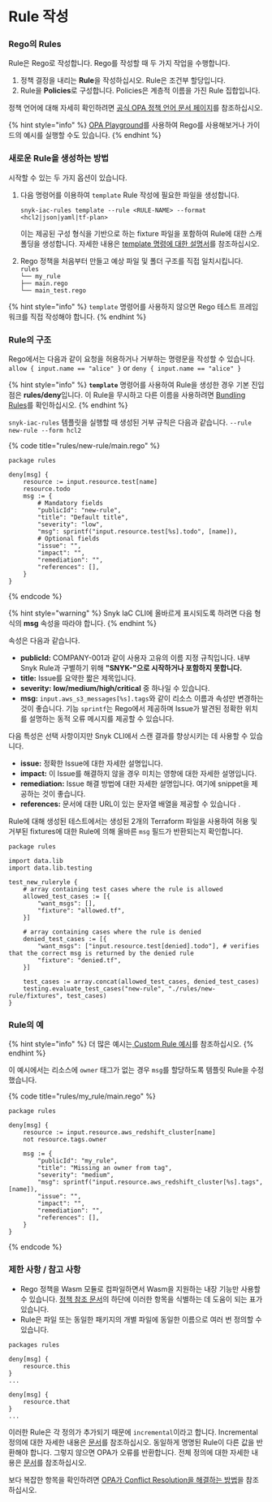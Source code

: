 # Rule 작성

### Rego의 Rules

Rule은 Rego로 작성합니다. Rego를 작성할 때 두 가지 작업을 수행합니다.

1. 정책 결정을 내리는 **Rule**을 작성하십시오. Rule은 조건부 할당입니다.
2. Rule을 **Policies**로 구성합니다. Policies은 계층적 이름을 가진 Rule 집합입니다.

정책 언어에 대해 자세히 확인하려면 [공식 OPA 정책 언어 문서 페이지](https://www.openpolicyagent.org/docs/latest/policy-language/)를 참조하십시오.

{% hint style="info" %}
[OPA Playground](https://play.openpolicyagent.org)를 사용하여 Rego를 사용해보거나 가이드의 예시를 실행할 수도 있습니다.
{% endhint %}

### 새로운 Rule을 생성하는 방법

시작할 수 있는 두 가지 옵션이 있습니다.

1.  다음 명령어를 이용하여 `template` Rule 작성에 필요한 파일을 생성합니다.

    ```
    snyk-iac-rules template --rule <RULE-NAME> --format <hcl2|json|yaml|tf-plan>
    ```

    이는 제공된 구성 형식을 기반으로 하는 fixture 파일을 포함하여 Rule에 대한 스캐폴딩을 생성합니다. 자세한 내용은 [template 명령에 대한 설명서](https://docs.snyk.io/products/snyk-infrastructure-as-code/custom-rules/sdk-reference#template-options)를 참조하십시오.
2. Rego 정책을 처음부터 만들고 예상 파일 및 폴더 구조를 직접 일치시킵니다.\
   `rules`\
   `└── my_rule`\
   `├── main.rego`\
   `└── main_test.rego`

{% hint style="info" %}
`template` 명령어를 사용하지 않으면 Rego 테스트 프레임워크를 직접 작성해야 합니다.
{% endhint %}

### Rule의 구조

Rego에서는 다음과 같이 요청을 허용하거나 거부하는 명령문을 작성할 수 있습니다.\
`allow { input.name == "alice" }` or `deny { input.name == "alice" }`

{% hint style="info" %}
**`template`** 명령어를 사용하여 Rule을 생성한 경우 기본 진입점은 **rules/deny**입니다. 이 Rule을 무시하고 다른 이름을 사용하려면 [Bundling Rules](bundling-rules.md)를 확인하십시오.
{% endhint %}

`snyk-iac-rules` 템플릿을 실행할 때 생성된 거부 규칙은 다음과 같습니다. `--rule new-rule --form hcl2`

{% code title="rules/new-rule/main.rego" %}
```
package rules

deny[msg] {
	resource := input.resource.test[name]
	resource.todo
	msg := {
		# Mandatory fields
		"publicId": "new-rule",
		"title": "Default title",
		"severity": "low",
		"msg": sprintf("input.resource.test[%s].todo", [name]),
		# Optional fields
		"issue": "",
		"impact": "",
		"remediation": "",
		"references": [],
	}
}
```
{% endcode %}

{% hint style="warning" %}
Snyk IaC CLI에 올바르게 표시되도록 하려면 다음 형식의 **msg** 속성을 따라야 합니다.
{% endhint %}

속성은 다음과 같습니다.

* **publicId:** COMPANY-001과 같이 사용자 고유의 이름 지정 규칙입니다. 내부 Snyk Rule과 구별하기 위해 **"SNYK-"으로 시작하거나 포함하지 못합니다.**
* **title:** Issue를 요약한 짧은 제목입니다.
* **severity:** **low/medium/high/critical** 중 하나일 수 있습니다.
* **msg:** `input.aws_s3_messages[%s].tags`와 같이 리소스 이름과 속성만 변경하는 것이 좋습니다. 기능 `sprintf`는 Rego에서 제공하며 Issue가 발견된 정확한 위치를 설명하는 동적 오류 메시지를 제공할 수 있습니다.

다음 특성은 선택 사항이지만 Snyk CLI에서 스캔 결과를 향상시키는 데 사용할 수 있습니다.

* **issue:** 정확한 Issue에 대한 자세한 설명입니다.
* **impact:** 이 Issue를 해결하지 않을 경우 미치는 영향에 대한 자세한 설명입니다.
* **remediation:** Issue 해결 방법에 대한 자세한 설명입니다. 여기에 snippet을 제공하는 것이 좋습니다.
* **references:** 문서에 대한 URL이 있는 문자열 배열을 제공할 수 있습니다 .

Rule에 대해 생성된 테스트에서는 생성된 2개의 Terraform 파일을 사용하여 허용 및 거부된 fixtures에 대한 Rule에 의해 올바른 `msg` 필드가 반환되는지 확인합니다.

```
package rules

import data.lib
import data.lib.testing

test_new_ruleryle {
	# array containing test cases where the rule is allowed
	allowed_test_cases := [{
		"want_msgs": [],
		"fixture": "allowed.tf",
	}]

	# array containing cases where the rule is denied
	denied_test_cases := [{
		"want_msgs": ["input.resource.test[denied].todo"], # verifies that the correct msg is returned by the denied rule
		"fixture": "denied.tf",
	}]

	test_cases := array.concat(allowed_test_cases, denied_test_cases)
	testing.evaluate_test_cases("new-rule", "./rules/new-rule/fixtures", test_cases)
}
```

### Rule의 예

{% hint style="info" %}
더 많은 예시는[ ](examples.md)[Custom Rule 예시](examples.md)를 참조하십시오.
{% endhint %}

이 예시에서는 리소스에 `owner` 태그가 없는 경우 `msg`를 할당하도록 템플릿 Rule을 수정했습니다.

{% code title="rules/my_rule/main.rego" %}
```
package rules

deny[msg] {
    resource := input.resource.aws_redshift_cluster[name]
    not resource.tags.owner
	
    msg := {
        "publicId": "my_rule",
        "title": "Missing an owner from tag",
        "severity": "medium",
        "msg": sprintf("input.resource.aws_redshift_cluster[%s].tags", [name]),
        "issue": "",
        "impact": "",
        "remediation": "",
        "references": [],
    }
}
```
{% endcode %}

### 제한 사항 / 참고 사항

* Rego 정책을 Wasm 모듈로 컴파일하면서 Wasm을 지원하는 내장 기능만 사용할 수 있습니다. [정책 참조 문서](https://www.openpolicyagent.org/docs/latest/policy-reference/)의 하단에 이러한 항목을 식별하는 데 도움이 되는 표가 있습니다.
* Rule은 파일 또는 동일한 패키지의 개별 파일에 동일한 이름으로 여러 번 정의할 수 있습니다.

```
packages rules

deny[msg] {
    resource.this
}
...

deny[msg] {
    resource.that
}
...
```

이러한 Rule은 각 정의가 추가되기 때문에 `incremental`이라고 합니다. Incremental 정의에 대한 자세한 내용은 [문서](https://www.openpolicyagent.org/docs/latest/policy-language/#incremental-definitions)를 참조하십시오. 동일하게 명명된 Rule이 다른 값을 반환해야 합니다. 그렇지 않으면 OPA가 오류를 반환합니다. 전체 정의에 대한 자세한 내용은 [문서](https://www.openpolicyagent.org/docs/latest/policy-language/#complete-definitions)를 참조하십시오.

보다 복잡한 항목을 확인하려면 [OPA가 Conflict Resolution을 해결하는 방법](https://www.openpolicyagent.org/docs/latest/faq/#conflict-resolution)을 참조하십시오.
